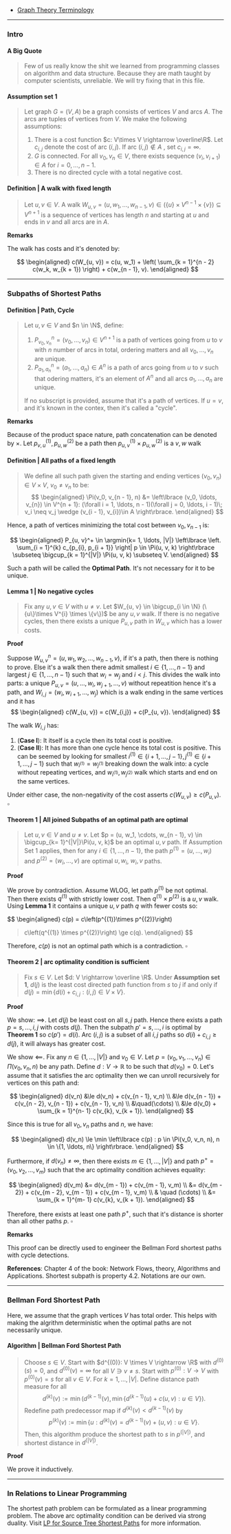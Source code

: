 - [Graph Theory Terminology](../AMATH%20514%20Combinatorics%20Optimizations/Graph%20Theory%20Terminology.md)

---
### **Intro**

#### **A Big Quote**
> Few of us really know the shit we learned from programming classes on algorithm and data structure. 
Because they are math taught by computer scientists, unreliable. 
> We will try fixing that in this file. 

#### **Assumption set 1**
> Let graph $G = (V, A)$ be a graph consists of vertices $V$ and arcs $A$. 
> The arcs are tuples of vertices from $V$. 
> We make the following assumptions: 
> 1. There is a cost function $c: V\times V \rightarrow \overline\R$. Let $c_{i, j}$ denote the cost of arc $(i, j)$. If arc $(i, j)\notin A$ , set $c_{i, j} = \infty$. 
> 2. $G$ is connected. For all $v_0, v_n \in V$, there exists sequence $(v_{i}, v_{i + 1}) \in A$ for $i = 0, \ldots, n - 1$. 
> 3. There is no directed cycle with a total negative cost. 


#### **Definition | A walk with fixed length**
> Let $u, v \in V$. 
> A walk $W_{u,v} =(u, w_1, \ldots, w_{n-1}, v)\in (\{u\}\times V^{n-1}\times \{v\}) \subseteq V^{n + 1}$ is a sequence of vertices has length $n$ and starting at $u$ and ends in $v$ and all arcs are in $A$. 

**Remarks**

The walk has costs and it's denoted by: 

$$
\begin{aligned}
    c(W_{u, v}) = c(u, w_1) + \left(
        \sum_{k = 1}^{n - 2} c(w_k, w_{k + 1})
    \right) + c(w_{n - 1}, v). 
\end{aligned}
$$


---
### **Subpaths of Shortest Paths**

#### **Definition | Path, Cycle**
> Let $u, v \in V$ and $n \in \N$, define: 
> 1. $P_{v_0, v_n}^n = (v_0, \ldots, v_n) \in V^{n + 1}$ is a path of vertices going from $u$ to $v$ with $n$ number of arcs in total, ordering matters and all $v_0,\ldots, v_n$ are unique. 
> 2. $P_{a_1, a_n}^n = (a_1, \ldots, a_n) \in A^n$ is a path of arcs going from $u$ to $v$ such that odering matters, it's an element of $A^{n}$ and all arcs $a_1, \ldots, a_n$ are unique. 
> 
> If no subscript is provided, assume that it's a path of vertices. 
> If $u = v$, and it's known in the contex, then it's called a "cycle". 


**Remarks**

Because of the product space nature, path concatenation can be denoted by $\times$. 
Let $p^{(1)}_{v, u}, p^{(2)}_{u, w}$ be a path then $p^{(1)}_{u, v} \times p^{(2)}_{u, w}$ is a $v, w$ walk 


#### **Definition | All paths of a fixed length**
> We define all such path given the starting and ending vertices $(v_0,v_{n}) \in V\times V$, $v_0 \neq v_{n}$ to be: 
> $$
> \begin{aligned}
>     \Pi(v_0, v_{n - 1}, n) &= 
>     \left\lbrace
>         (v_0, \ldots, v_{n}) \in V^{n + 1}: 
>         (\forall i = 1, \ldots, n - 1)(\forall j = 0, \ldots, i - 1)\; 
>             v_i \neq v_j \wedge (v_{i - 1}, v_{i})\in A
>     \right\rbrace. 
> \end{aligned}
> $$

Hence, a path of vertices minimizing the total cost between $v_0, v_{n - 1}$ is: 

$$
\begin{aligned}
    P_{u, v}^+ \in 
    \argmin{k= 1, \ldots, |V|}
    \left\lbrace
        \left. 
            \sum_{i = 1}^{k}
            c_{p_{i}, p_{i + 1}}
        \right| 
        p \in \Pi(u, v, k)
    \right\rbrace
    \subseteq 
    \bigcup_{k = 1}^{|V|} \Pi(u, v, k) \subseteq V. 
\end{aligned}
$$


Such a path will be called the **Optimal Path**. 
It's not necessary for it to be unique. 


#### **Lemma 1 | No negative cycles**
> Fix any $u, v \in V$ with $u \neq v$. 
> Let $W_{u, v} \in \bigcup_{i \in \N} (\{u\}\times V^{i} \times \{v\})$ be any $u, v$ walk. 
> If there is no negative cycles, then there exists a unique $P_{u, v}$ path in $W_{u, v}$ which has a lower costs. 

**Proof**

Suppose $W_{u, v}^n = (u, w_1, w_2, \ldots, w_{n - 1}, v)$, if it's a path, then there is nothing to prove. 
Else it's a walk then there admit smallest $i\in \{1, \ldots, n -1\}$ and largest $j\in \{1, \ldots, n - 1\}$ such that $w_i = w_j$ and $i < j$.
This divides the walk into parts: a unique $P_{u, v}= (u,\ldots, w_{i}, w_{j + 1}, \ldots, v)$ without repeatition hence it's a path, and $W_{i, j} = (w_i, w_{i + 1}, \ldots, w_{j})$ which is a walk ending in the same vertices and it has 
$$
\begin{aligned}
    c(W_{u, v}) = c(W_{i,j}) + c(P_{u, v}). 
\end{aligned}
$$

The walk $W_{i, j}$ has: 
1. (**Case I**): It itself is a cycle then its total cost is positive. 
2. (**Case II**): It has more than one cycle hence its total cost is positive. This can be seemed by looking for smallest $i^{(1)} \in \{i + 1, \ldots, j - 1\}, j^{(1)} \in \{i + 1, \ldots, j - 1\}$ such that $w_{i^{(1)}} = w_{j^{(1)}}$ breaking down the walk into: a cycle without repeating vertices, and $w_{i^{(1)}}, w_{j^{(2)}}$ walk which starts and end on the same vertices. 

Under either case, the non-negativity of the cost asserts $c(W_{u, v}) \ge c(P_{u, v})$. $\square$


#### **Theorem 1 | All joined Subpaths of an optimal path are optimal**
> Let $u, v\in V$ and $u \neq v$. 
> Let $p = (u, w_1, \cdots, w_{n - 1}, v) \in \bigcup_{k= 1}^{|V|}\Pi(u, v, k)$ be an optimal $u, v$ path. 
> If Assumption Set 1 applies, then for any $i \in \{1, \ldots, n -1\}$, the path $p^{(1)} = (u, \ldots, w_i)$ and $p^{(2)} = (w_i, \ldots,v)$ are optimal $u, w_i$, $w_i, v$ paths. 

**Proof**

We prove by contradiction. 
Assume WLOG, let path $p^{(1)}$ be not optimal.
Then there exists $q^{(1)}$ with strictly lower cost. 
Then $q^{(1)}\times p^{(2)}$ is a $u, v$ walk. 
Using **Lemma 1** it contains a unique $u, v$ path $q$ with fewer costs so: 

$$
\begin{aligned}
   c(p) = c\left(p^{(1)}\times p^{(2)}\right) 
   > c\left(q^{(1)} \times p^{(2)}\right) \ge c(q). 
\end{aligned}
$$

Therefore, $c(p)$ is not an optimal path which is a contradiction. 
$\square$


#### **Theorem 2 | arc optimality condition is sufficient**
> Fix $s \in V$. 
> Let $d: V \rightarrow \overline \R$. 
> Under **Assumption set 1**, $d(j)$ is the least cost directed path function from $s$ to $j$ if and only if $d(j) = \min \{d(i) + c_{i, j}: (i, j)\in V\times V\}$. 

**Proof**

We show: $\implies$.
Let $d(j)$ be least cost on all $s, j$ path. 
Hence there exists a path $p = s, \ldots, i, j$ with costs $d(j)$. 
Then the subpath $p' = s, \ldots, i$ is optimal by **Theorem 1** so $c(p') = d(i)$. 
Arc $(i, j)$ is a subset of all $i, j$ paths so $d(i) + c_{i, j} \ge d(j)$, it will always has greater cost. 

We show $\impliedby$. 
Fix any $n \in \{1, \ldots, |V|\}$ and $v_0 \in V$. 
Let $p = (v_0, v_1, \ldots, v_n) \in \Pi(v_0, v_n, n)$ be any path. 
Define $d: V \rightarrow \mathbb R$ to be such that $d(v_0) =0$. 
Let's assume that it satisfies the arc optimality then we can unroll recursively for vertices on this path and: 

$$
\begin{aligned}
    d(v_n) &\le d(v_n) + c(v_{n - 1}, v_n) 
    \\
    &\le d(v_{n - 1}) + c(v_{n - 2}, v_{n - 1}) + c(v_{n - 1}, v_n) 
    \\
    &\quad(\cdots)
    \\
    &\le d(v_0) + \sum_{k = 1}^{n- 1} c(v_{k}, v_{k + 1}). 
\end{aligned}
$$

Since this is true for all $v_0, v_n$ paths and $n$, we have: 

$$
\begin{aligned}
    d(v_n) \le \min \left\lbrace
       c(p) : p \in \Pi(v_0, v_n, n), n \in \{1, \ldots, n\}
    \right\rbrace. 
\end{aligned}
$$

Furthermore, if $d(v_n) \neq \infty$, then there exists $m \in \{1, \ldots, |V|\}$ and path $p^+ = (v_0, v_2, \ldots, v_m)$ such that the arc optimality condition achieves equality: 

$$
\begin{aligned}
    d(v_m) &= d(v_{m - 1}) + c(v_{m - 1}, v_m) 
    \\
    &= d(v_{m - 2}) + c(v_{m - 2}, v_{m - 1}) + c(v_{m - 1}, v_m) 
    \\
    & \quad (\cdots)
    \\
    &= \sum_{k = 1}^{m- 1} c(v_{k}, v_{k + 1}). 
\end{aligned}
$$

Therefore, there exists at least one path $p^+$, such that it's distance is shorter than all other paths $p$. 
$\square$

**Remarks**

This proof can be directly used to engineer the Bellman Ford shortest paths with cycle detections. 


**References**: 
Chapter 4 of the book: Network Flows, theory, Algorithms and Applications. Shortest subpath is property 4.2. Notations are our own. 

---
### **Bellman Ford Shortest Path**

Here, we assume that the graph vertices $V$ has total order. 
This helps with making the algrithm deterministic when the optimal paths are not necessarily unique. 

#### **Algorithm | Bellman Ford Shortest Path**
> Choose $s \in V$. 
> Start with $d^{(0)}: V \times V \rightarrow \R$ with $d^{(0)}(s) = 0$, and $d^{(0)}(v) = \infty$ for all $V \ni v \neq s$. 
> Start with $p^{(0)}: V \rightarrow V$ with $p^{(0)}(v) = s$ for all $v \in V$. 
> For $k = 1, \ldots, |V|$. 
> Define distance path measure for all 
> $$
>   d^{(k)}(v) := \min\left(d^{(k - 1)}(v),\min\left\lbrace d^{(k-1)}(u) + c(u, v): u \in V\right\rbrace\right). 
> $$
> Redefine path predecessor map if $d^{(k)}(v) < d^{(k - 1)}(v)$ by 
> $$
>   p^{(k)}(v) := \min\left\lbrace u : d^{(k)}(v) = d^{(k - 1)}(v) + (u, v): u\in V\right\rbrace. 
> $$
> Then, this algorithm produce the shortest path to $s$ in $p^{(|V|)}$, and shortest distance in $d^{(|V|)}$. 

**Proof**

We prove it inductively. 



---
### **In Relations to Linear Programming**

The shortest path problem can be formulated as a linear programming problem. 
The above arc optimality condition can be derived via strong duality. Visit [LP for Source Tree Shortest Paths](../AMATH%20514%20Combinatorics%20Optimizations/Everything%20Network%20Flow/LP%20for%20Source%20Tree%20Shortest%20Paths.md) for more information. 
